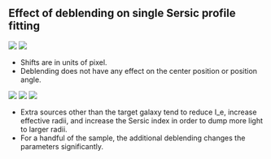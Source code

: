 <style type="text/css">
    table, td {
        border: 1px solid black;
    }
    td {
        text-align: left;
    }
    body {
        width: 60%;
    }
</style>

## Effect of deblending on single Sersic profile fitting

![](center.png)
![](posang.png)

- Shifts are in units of pixel.
- Deblending does not have any effect on the center position or position angle.

![](Ie.png)
![](reff.png)
![](sersicN.png)
- Extra sources other than the target galaxy tend to reduce I_e, increase effective radii, and increase the Sersic index in order to dump more light to larger radii.
- For a handful of the sample, the additional deblending changes the parameters significantly.
